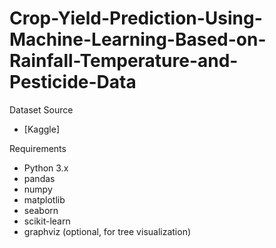 # Crop-Yield-Prediction-Using-Machine-Learning-Based-on-Rainfall-Temperature-and-Pesticide-Data
Dataset Source

- [Kaggle]

 Requirements

- Python 3.x
- pandas
- numpy
- matplotlib
- seaborn
- scikit-learn
- graphviz (optional, for tree visualization)
